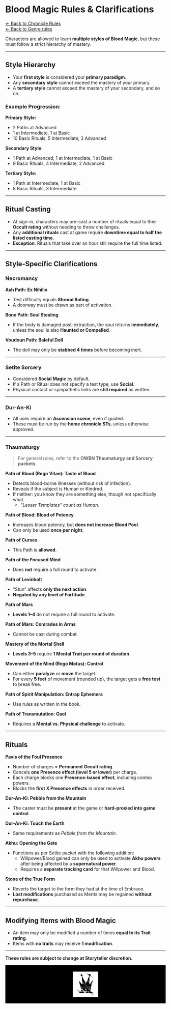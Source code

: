 # Blood Magic Rules & Clarifications

[← Back to Chronicle Rules](../README.md)  
[← Back to Genre rules](./README.md)

Characters are allowed to learn **multiple styles of Blood Magic**, but these must follow a strict hierarchy of mastery.

---

## Style Hierarchy

- Your **first style** is considered your **primary paradigm**.
- Any **secondary style** cannot exceed the mastery of your primary.
- A **tertiary style** cannot exceed the mastery of your secondary, and so on.

### Example Progression:

**Primary Style:**
- 2 Paths at Advanced
- 1 at Intermediate, 1 at Basic
- 10 Basic Rituals, 5 Intermediate, 3 Advanced

**Secondary Style:**
- 1 Path at Advanced, 1 at Intermediate, 1 at Basic
- 9 Basic Rituals, 4 Intermediate, 2 Advanced

**Tertiary Style:**
- 1 Path at Intermediate, 1 at Basic
- 8 Basic Rituals, 3 Intermediate

---

## Ritual Casting

- At sign-in, characters may pre-cast a number of rituals equal to their **Occult rating** without needing to throw challenges.
- Any **additional rituals** cast at game require **downtime equal to half the listed casting time**.
- **Exception**: Rituals that take over an hour still require the full time listed.

---

## Style-Specific Clarifications

### Necromancy

**Ash Path: Ex Nihilio**
- Test difficulty equals **Shroud Rating**.
- A doorway must be drawn as part of activation.

**Bone Path: Soul Stealing**
- If the body is damaged post-extraction, the soul returns **immediately**, unless the soul is also **Haunted or Compelled**.

**Voudoun Path: Baleful Doll**
- The doll may only be **stabbed 4 times** before becoming inert.

---

### Setite Sorcery

- Considered **Social Magic** by default.
- If a Path or Ritual does not specify a test type, use **Social**.
- Physical contact or sympathetic links are **still required** as written.

---

### Dur-An-Ki

- All uses require an **Ascension scene**, even if guided.
- These must be run by the **home chronicle STs**, unless otherwise approved.

---

### Thaumaturgy

> For general rules, refer to the **OWBN Thaumaturgy and Sorcery packets**.

**Path of Blood (Rego Vitae): Taste of Blood**
- Detects blood-borne illnesses (without risk of infection).
- Reveals if the subject is Human or Kindred.
- If neither: you know they are something else, though not specifically what.
  - *“Lesser Templates” count as Human.*

**Path of Blood: Blood of Potency**
- Increases blood potency, but **does not increase Blood Pool**.
- Can only be used **once per night**.

**Path of Curses**
- This Path is **allowed**.

**Path of the Focused Mind**
- Does **not** require a full round to activate.

**Path of Levinbolt**
- “Stun” affects **only the next action**.
- **Negated by any level of Fortitude**.

**Path of Mars**
- **Levels 1–4** do not require a full round to activate.

**Path of Mars: Comrades in Arms**
- Cannot be cast during combat.

**Mastery of the Mortal Shell**
- **Levels 3–5** require **1 Mental Trait per round of duration**.

**Movement of the Mind (Rego Motus): Control**
- Can either **paralyze** or **move** the target.
- For every **5 feet** of movement (rounded up), the target gets a **free test** to break free.

**Path of Spirit Manipulation: Entrap Ephemera**
- Use rules as written in the book.

**Path of Transmutation: Gaol**
- Requires a **Mental vs. Physical challenge** to activate.

---

## Rituals

**Pavis of the Foul Presence**
- Number of charges = **Permanent Occult rating**.
- Cancels **one Presence effect (level 5 or lower)** per charge.
- Each charge blocks one **Presence-based effect**, including combo powers.
- Blocks the **first X Presence effects** in order received.

**Dur-An-Ki: Pebble from the Mountain**
- The caster must be **present** at the game or **hard-proxied into game control**.

**Dur-An-Ki: Touch the Earth**
- Same requirements as *Pebble from the Mountain*.

**Akhu: Opening the Gate**
- Functions as per Setite packet with the following addition:
  - Willpower/Blood gained can only be used to activate **Akhu powers** after being affected by a **supernatural power**.
  - Requires a **separate tracking card** for that Willpower and Blood.

**Stone of the True Form**
- Reverts the target to the form they had at the time of Embrace.
- **Lost modifications** purchased as Merits may be regained **without repurchase**.

---

## Modifying Items with Blood Magic

- An item may only be modified a number of times **equal to its Trait rating**.
- Items with **no traits** may receive **1 modification**.

---

**These rules are subject to change at Storyteller discretion.**

<p align="center" style="background-color: #000; padding: 20px;">
  <img src="https://raw.githubusercontent.com/mckn-larp/.github/main/profile/05-queen-glow.png" alt="Knoxville Crown Footer" width="80" style="margin: 0 20px; vertical-align: middle;" />
</p>

